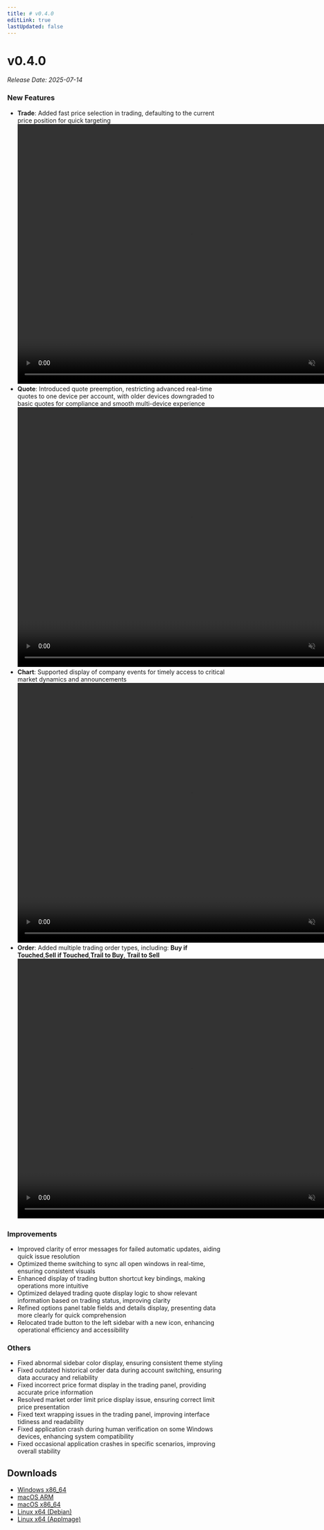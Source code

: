 ```yaml
---
title: # v0.4.0
editLink: true
lastUpdated: false
---
```


# v0.4.0 

_Release Date: 2025-07-14_

### New Features

- **Trade**: Added fast price selection in trading, defaulting to the current price position for quick targeting
  <video src="https://assets.lbctrl.com/uploads/cf3c6511-edf7-4a80-8700-f5568dc8a3da/fast-price.mp4" width="800" height="600" type="video/mp4" autoplay muted loop></video>
- **Quote**: Introduced quote preemption, restricting advanced real-time quotes to one device per account, with older devices downgraded to basic quotes for compliance and smooth multi-device experience
  <video src="https://assets.lbctrl.com/uploads/097689a8-af6c-4cbe-90b2-cd93eb336cd1/switch-quote-level.mp4" width="800" height="600" type="video/mp4" autoplay muted loop></video>
- **Chart**: Supported display of company events for timely access to critical market dynamics and announcements
  <video src="https://assets.lbctrl.com/uploads/08420d55-52d9-4bf9-a4f8-3c8352feb733/18028dc5eac56c0ff65fb2d0e2ae9914.mp4" width="800" height="600" type="video/mp4" autoplay muted loop></video>
- **Order**: Added multiple trading order types, including: **Buy if Touched**,**Sell if Touched**,**Trail to Buy**, **Trail to Sell**
  <video src="https://assets.lbctrl.com/uploads/4ce7fd3c-59c0-4e66-b93f-115c556c1f76/condition-order.mp4" width="800" height="600" type="video/mp4" autoplay muted loop></video>

### Improvements

- Improved clarity of error messages for failed automatic updates, aiding quick issue resolution
- Optimized theme switching to sync all open windows in real-time, ensuring consistent visuals
- Enhanced display of trading button shortcut key bindings, making operations more intuitive
- Optimized delayed trading quote display logic to show relevant information based on trading status, improving clarity
- Refined options panel table fields and details display, presenting data more clearly for quick comprehension
- Relocated trade button to the left sidebar with a new icon, enhancing operational efficiency and accessibility

### Others

- Fixed abnormal sidebar color display, ensuring consistent theme styling
- Fixed outdated historical order data during account switching, ensuring data accuracy and reliability
- Fixed incorrect price format display in the trading panel, providing accurate price information
- Resolved market order limit price display issue, ensuring correct limit price presentation
- Fixed text wrapping issues in the trading panel, improving interface tidiness and readability
- Fixed application crash during human verification on some Windows devices, enhancing system compatibility
- Fixed occasional application crashes in specific scenarios, improving overall stability

## Downloads

- [Windows x86_64](https://assets.lbkrs.com/github/release/longbridge-desktop/stable/longbridge-v0.4.0-windows-x86_64.exe)
- [macOS ARM](https://assets.lbkrs.com/github/release/longbridge-desktop/stable/longbridge-v0.4.0-macos-aarch64.dmg)
- [macOS x86_64](https://assets.lbkrs.com/github/release/longbridge-desktop/stable/longbridge-v0.4.0-macos-x86_64.dmg)
- [Linux x64 (Debian)](https://assets.lbkrs.com/github/release/longbridge-desktop/stable/longbridge-v0.4.0-linux-x86_64.deb)
- [Linux x64 (AppImage)](https://assets.lbkrs.com/github/release/longbridge-desktop/stable/longbridge-v0.4.0-linux-x86_64.AppImage)